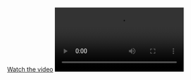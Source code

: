 [Watch the video](assets/guessing_game.mp4)
![Video](https://github.com/username/repo-name/blob/main/assets/your-video.mp4?raw=true)
